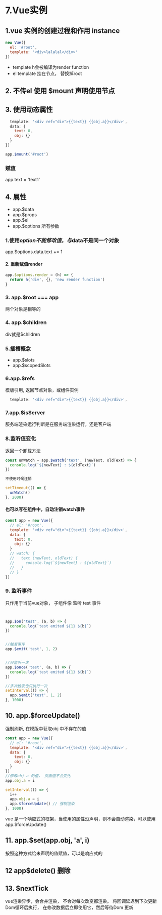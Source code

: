 # 7.Vue实例

## 1.vue 实例的创建过程和作用 instance
```javascript
new Vue({
  el: '#root',
  template: '<div>lalalal</div>'
})

```

* template h会被编译为render function
* el template 挂在节点， 替换掉root
  
## 2. 不传el  使用 $mount 声明使用节点

## 3. 使用动态属性
```javascript
  template: '<div ref="div">{{text}} {{obj.a}}</div>',
  data: {
    text: 0,
    obj: {}
  }
})

app.$mount('#root')
```

### 赋值
app.text = 'text1'

##  4. 属性
* app.$data  
* app.$props
* app.$el
* app.$options 所有参数

### 1.使用$option不能修改值，与$data不是同一个对象

app.$options.data.text += 1

####  2. 重新赋值render
```javascript
app.$options.render = (h) => {
  return h('div', {}, 'new render function')
}
```

### 3. app.$root === app 
两个对象是相等的

### 4. app.$children
<item><div></div></item> div就是$children

### 5.插槽概念
* app.$slots
* app.$scopedSlots

### 6.app.$refs
模版引用, 返回节点对象，或组件实例
```javascript
  template: '<div ref="div">{{text}} {{obj.a}}</div>',
```


### 7.app.$isServer
服务端渲染运行判断是在服务端渲染运行，还是客户端

### 8.监听值变化
返回一个卸载方法
```javascript
const unWatch = app.$watch('text', (newText, oldText) => {
  console.log(`${newText} : ${oldText}`)
})

不使用时候注销

setTimeout(() => {
  unWatch()
}, 2000)

```
#### 也可以写在组件中，自动注销watch事件
```javascript
const app = new Vue({
  // el: '#root',
  template: '<div ref="div">{{text}} {{obj.a}}</div>',
  data: {
    text: 0,
    obj: {}
  }
  // watch: {
  //   text (newText, oldText) {
  //     console.log(`${newText} : ${oldText}`)
  //   }
  // }
})

```

### 9. 监听事件
只作用于当前vue对象， 子组件像
监听 test 事件
```javascript


app.$on('test', (a, b) => {
  console.log(`test emited ${1} ${b}`)
})


//触发事件
app.$emit('test', 1, 2)


//只监听一次
app.$once('test', (a, b) => {
  console.log(`test emited ${1} ${b}`)
})

//多次触发也只执行一次
setInterval(() => {
  app.$emit('test', 1, 2)
}, 1000)
```

## 10. app.$forceUpdate()
强制刷新, 在模版中获取obj 中不存在的值

```javascript
const app = new Vue({
  // el: '#root',
  template: '<div ref="div">{{text}} {{obj.a}}</div>',
  data: {
    text: 0,
    obj: {}
  }
})
//修改obj a 的值， 页面值不会变化
app.obj.a = i

setInterval(() => {
  i++
  app.obj.a = i
  app.$forceUpdate() // 强制渲染
}, 1000)
```

vue 是一个响应式的框架，当使用的属性没声明，则不会自动渲染，可以使用
app.$forceUpdate()


## 11.  app.$set(app.obj, 'a', i)
按照这种方式给未声明的值赋值，可以是响应式的

## 12 app$delete() 删除


##  13. $nextTick

vue渲染异步，会合并渲染， 不会对每次改变都渲染。  将回调延迟到下次更新Dom循环后执行， 在修改数据后立即使用它，然后等待Dom 更新

